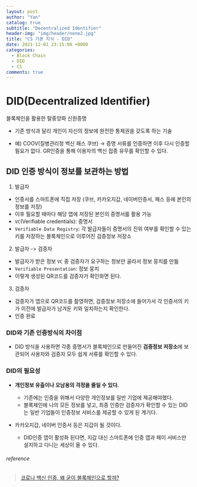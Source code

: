 ```yaml
---
layout: post
author: "Yan"
catalog: true
subtitle: "Decentralized Identifier"
header-img: "img/header/none2.jpg"
title: "CS 기본 지식 - DID"
date: 2021-12-01 23:15:08 +0000
categories:
  - Block Chain
  - DID
  - CS
comments: true
---
```


# DID(Decentralized Identifier)

블록체인을 활용한 탈중앙화 신원증명

- 기존 방식과 달리 개인이 자신의 정보에 완전한 통제권을 갖도록 하는 기술

- 예) COOV(질병관리청 백신 패스 쿠브) -> 증명 서류를 인증하면 이후 다시 인증할 필요가 없다. GR인증을 통해 이용자의 백신 접종 유무를 확인할 수 있다.

## DID 인증 방식이 정보를 보관하는 방법

1. 발급자

- 인증서를 스마트폰에 직접 저장 (쿠브, 카카오지갑, 네이버인증서, 패스 등에 본인의 정보를 저장)
- 이후 필요할 때마다 해당 앱에 저장된 본인의 증명서를 활용 가능
- `VC`(Verifiable credentials): 증명서
- `Verifiable Data Registry`: 각 발급자들이 증명서의 진위 여부를 확인할 수 있는 키를 저장하는 블록체인으로 이루어진 검증정보 저장소

2. 발급자 -> 검증자

- 발급자가 받은 정보 `VC` 중 검증자가 요구하는 정보만 골라서 정보 뭉치를 만듦
- `Verifiable Presentation`: 정보 뭉치
- 이렇게 생성된 QR코드를 검증자가 확인화면 된다.

3. 검증자

- 검증자가 앱으로 QR코드를 촬영하면, 검증정보 저장소에 들어가서 각 인증서의 키가 이전에 발급자가 남겨둔 키와 일치하는지 확인한다.
- 인증 완료

### DID와 기존 인증방식의 차이점

- DID 방식을 사용하면 각종 증명서가 블록체인으로 만들어진 **검증정보 저장소**에 보관되어 사용자와 검증자 모두 쉽게 서류를 확인할 수 있다.

### DID의 필요성

- **개인정보 유출이나 오남용의 걱정을 줄일 수 있다.**

  - 기존에는 인증을 위해서 다양한 개인정보를 일반 기업에 제공해야했다.
  - 블록체인에 나의 모든 정보를 넣고, 최종 인증만 검증자가 확인할 수 있는 DID는 일반 기업들이 인증정보 서비스를 제공할 수 있게 된 계기다.

- 카카오지갑, 네이버 인증서 등은 지갑이 될 것이다.
  - DID인증 앱이 활성화 된다면, 지갑 대신 스마트폰에 인증 앱과 페이 서비스만 설치하고 다니는 세상이 올 수 있다.

###### reference

> [코로나 백신 인증, 왜 굳이 블록체인으로 할까?](https://yozm.wishket.com/magazine/detail/1185/)

